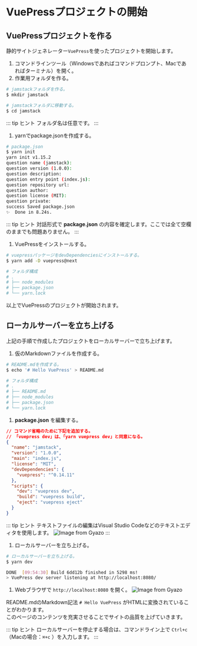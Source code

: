 # VuePressプロジェクトの開始

## VuePressプロジェクトを作る

静的サイトジェネレーター`VuePress`を使ったプロジェクトを開始します。

1. コマンドラインツール（Windowsであればコマンドプロンプト、Macであればターミナル）を開く。
2. 作業用フォルダを作る。

```bash
# jamstackフォルダを作る。
$ mkdir jamstack

# jamstackフォルダに移動する。
$ cd jamstack
```

::: tip <i class="fas fa-comments"></i> ヒント
フォルダ名は任意です。
:::

1. yarnでpackage.jsonを作成する。

```bash
# package.json
$ yarn init
yarn init v1.15.2
question name (jamstack):
question version (1.0.0):
question description:
question entry point (index.js):
question repository url:
question author:
question license (MIT):
question private:
success Saved package.json
✨  Done in 8.24s.
```

::: tip <i class="fas fa-comments"></i> ヒント
対話形式で **package.json** の内容を確定します。ここでは全て空欄のままでも問題ありません。
:::

1. VuePressをインストールする。

```bash
# vuepressパッケージをdevDependenciesにインストールする。
$ yarn add -D vuepress@next

# フォルダ構成
# .
# ├── node_modules
# ├── package.json
# └── yarn.lock
```

以上でVuePressのプロジェクトが開始されます。

## ローカルサーバーを立ち上げる

上記の手順で作成したプロジェクトをローカルサーバーで立ち上げます。

1. 仮のMarkdownファイルを作成する。

```bash
# README.mdを作成する。
$ echo '# Hello VuePress' > README.md

# フォルダ構成
# .
# ├── README.md
# ├── node_modules
# ├── package.json
# └── yarn.lock
```

1. **package.json** を編集する。

```json
// コマンド省略のために下記を追加する。
// 「vuepress dev」は、「yarn vuepress dev」と同意になる。
{
  "name": "jamstack",
  "version": "1.0.0",
  "main": "index.js",
  "license": "MIT",
  "devDependencies": {
    "vuepress": "^0.14.11"
  },
  "scripts": {
    "dev": "vuepress dev",
    "build": "vuepress build",
    "eject": "vuepress eject"
  }
}
```

::: tip <i class="fas fa-comments"></i> ヒント
テキストファイルの編集はVisual Studio Codeなどのテキストエディタを使用します。
![Image from Gyazo](https://i.gyazo.com/1d9bef857344602d72e445cc3cfec41d.png)
:::

1. ローカルサーバーを立ち上げる。

```bash
# ローカルサーバーを立ち上げる。
$ yarn dev

DONE  [09:54:30] Build 6dd12b finished in 5298 ms!
> VuePress dev server listening at http://localhost:8080/
```

1. Webブラウザで `http://localhost:8080` を開く。
   ![Image from Gyazo](https://i.gyazo.com/43f740a3c079e2eddad1e59141da4de5.png)

README.mdのMarkdown記法 `# Hello VuePress` がHTMLに変換されていることがわかります。  
このページのコンテンツを充実させることでサイトの品質を上げていきます。

::: tip <i class="fas fa-comments"></i> ヒント
ローカルサーバーを停止する場合は、コマンドライン上で `Ctrl+c` （Macの場合：`⌘+c` ）を入力します。
:::
